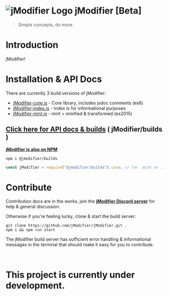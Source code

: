 

# ![jModifier Logo](https://jcdn.io/jModifier-32.png) jModifier [Beta]

> Simple concepts, do more.

# Introduction

jModifier!

# Installation & API Docs
There are currently 3 build versions of jModifier:
- [jModifier-core.js](https://github.com/jModifier/builds/blob/master/jModifier-core.js) - Core library, includes jsdoc comments (es6)
- [jModifier-index.js](https://github.com/jModifier/builds/blob/master/jModifier-index.js) - Index is for informational purposes
- [jModifier-mint.js](https://github.com/jModifier/builds/blob/master/jModifier-mint.js) - mint = minified & transformed (es2015)

## [Click here for API docs & builds](https://github.com/jModifier/builds) ( jModifier/builds )

**[jModifier is also on NPM](https://www.npmjs.com/package/@jmodifier/builds)**

```shell
npm i @jmodifier/builds
```
```js
const jModifier = require("@jmodifier/builds").core; // (or .mint or .index)
```

# Contribute

Contribution docs are in the works, join the [**jModifier Discord server**](https://discord.gg/SpnaWsR) for help & general discussion.

Otherwise if you're feeling lucky, clone & start the build server:
```shell
git clone https://github.com/jModifier/jModifier.git .
npm i && npm run start
```

The jModifier build server has sufficient error handling & informational messages in the terminal that should make it easy for you to contribute.


<br>

# This project is currently under development.

